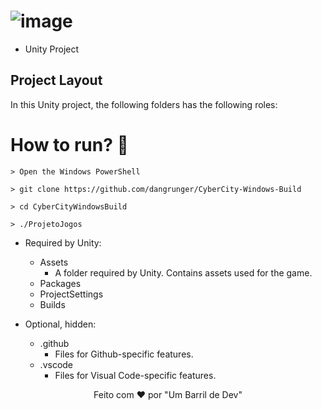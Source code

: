 # ![image](https://github.com/dangrunger/Alura/blob/main/gamelogo-removebg-preview.png) 
- Unity Project


## Project Layout

In this Unity project, the following folders has the following roles:

# How to run? 🤔
  
    > Open the Windows PowerShell
    
    > git clone https://github.com/dangrunger/CyberCity-Windows-Build
    
    > cd CyberCityWindowsBuild
    
    > ./ProjetoJogos


- Required by Unity:
	- Assets
		- A folder required by Unity.  Contains assets used for the game.
	- Packages
	- ProjectSettings
	- Builds
    
- Optional, hidden:
	- .github
		- Files for Github-specific features.
	- .vscode
		- Files for Visual Code-specific features.

<div align="center">
Feito com ❤️ por "Um Barril de Dev"
</div>

